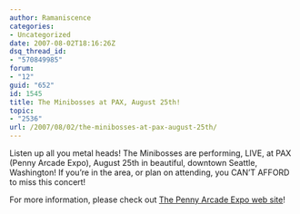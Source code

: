 ```yaml
---
author: Ramaniscence
categories:
- Uncategorized
date: 2007-08-02T18:16:26Z
dsq_thread_id:
- "570849985"
forum:
- "12"
guid: "652"
id: 1545
title: The Minibosses at PAX, August 25th!
topic:
- "2536"
url: /2007/08/02/the-minibosses-at-pax-august-25th/
---
```


Listen up all you metal heads! The Minibosses are performing, LIVE, at PAX (Penny Arcade Expo), August 25th in beautiful, downtown Seattle, Washington! If you&#8217;re in the area, or plan on attending, you CAN&#8217;T AFFORD to miss this concert!

For more information, please check out <a target="_blank" href="http://www.pennyarcadeexpo.com/">The Penny Arcade Expo web site</a>!